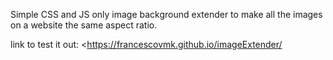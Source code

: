 Simple CSS and JS only image background extender to make all the images on a website the same aspect ratio.

link to test it out: <https://francescovmk.github.io/imageExtender/
